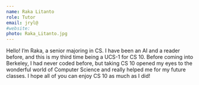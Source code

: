 ```yaml
---
name: Raka Litanto
role: Tutor
email: jryl@
#website: 
photo: Raka_Litanto.jpg
---
```

Hello! I’m Raka, a senior majoring in CS. I have been an AI and a reader before, and this is my third time being a UCS-1 for CS 10. Before coming into Berkeley, I had never coded before, but taking CS 10 opened my eyes to the wonderful world of Computer Science and really helped me for my future classes. I hope all of you can enjoy CS 10 as much as I did!
